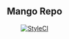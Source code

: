 <h2 align="center">Mango Repo</h1>

<p align="center">
    <a href="https://styleci.io/repos/84470262"><img src="https://styleci.io/repos/84470262/shield?branch=master" alt="StyleCI"></a>
</p>
